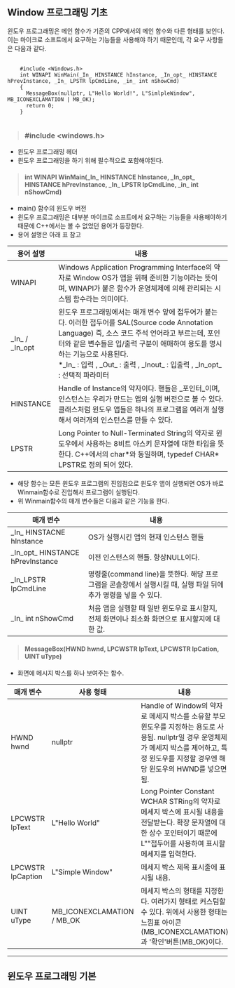 Window 프로그래밍 기초
- 
윈도우 프로그래밍은 메인 함수가 기존의 CPP에서의 메인 함수와 다른 형태를 보인다. 이는 마이크로 소프트에서 요구하는 기능들을 사용해야 하기 때문인데, 각 요구 사항들은 다음과 같다.
<pre>
  <code>
    #include &ltWindows.h&gt
    int WINAPI WinMain(_In_ HINSTANCE hInstance, _In_opt_ HINSTANCE hPrevInstance, _In_ LPSTR lpCmdLine, _in_ int nShowCmd)
    {
      MessageBox(nullptr, L"Hello World!", L"SimlpleWindow", MB_ICONEXCLAMATION | MB_OK);
      return 0;
    }
  </code>
</pre>

> ### #include <windows.h>
- 윈도우 프로그래밍 헤더
- 윈도우 프로그래밍을 하기 위해 필수적으로 포함해야된다.

> #### int WINAPI WinMain(&#95;In&#95; HINSTANCE hInstance, &#95;In&#95;opt&#95; HINSTANCE hPrevInstance, &#95;In&#95; LPSTR lpCmdLine, &#95;in&#95; int nShowCmd)
- main() 함수의 윈도우 버전
- 윈도우 프로그래밍은 대부분 마이크로 소프트에서 요구하는 기능들을 사용해야하기 때문에 C&#43;&#43;에서는 볼 수 없었던 용어가 등장한다.
- 용어 설명은 아래 표 참고

|용어 설명|내용|
|------|---|
| WINAPI | Windows Application Programming Interface의 약자로 Window OS가 앱을 위해 준비한 기능이라는 뜻이며, WINAPI가 붙은 함수가 운영체제에 의해 관리되는 시스템 함수라는 의미이다. |
| &#95;In&#95; / &#95;In&#95;opt | 윈도우 프로그래밍에서는 매개 변수 앞에 접두어가 붙는다. 이러한 접두어를 SAL(Source code Annotation Language) 즉, 소스 코드 주석 언어라고 부르는데, 포인터와 같은 변수들은 입/출력 구분이 애매하여 용도를 명시하는 기능으로 사용된다.</br> *&#95;In&#95; : 입력 ,  &#95;Out&#95; : 출력 ,  &#95;Inout&#95; : 입출력 , &#95;In&#95;opt&#95; : 선택적 파라미터 |
| HINSTANCE | Handle of Instance의 약자이다. 핸들은 _포인터_이며, 인스턴스는 우리가 만드는 앱의 실행 버전으로 볼 수 있다. 클래스처럼 윈도우 앱들은 하나의 프로그램을 여러개 실행해서 여러개의 인스턴스를 만들 수 있다. |
| LPSTR | Long Pointer to Null-Terminated String의 약자로 윈도우에서 사용하는 8비트 아스키 문자열에 대한 타입을 뜻 한다. C&#43;&#43;에서의 char&#42;와 동일하며, typedef CHAR&#42; LPSTR로 정의 되어 있다. |

- 해당 함수는 모든 윈도우 프로그램의 진입점으로 윈도우 앱이 실행되면 OS가 바로 Winmain함수로 진입해서 프로그램이 실행된다.
- 위 Winmain함수의 매개 변수들은 다음과 같은 기능을 한다.

| 매개 변수 | 내용 |
|----------|------|
| &#95;In&#95; HINSTACNE hInstance | OS가 실행시킨 앱의 현재 인스턴스 핸들 |
| &#95;In&#95;opt&#95; HINSTANCE hPrevInstance | 이전 인스턴스의 핸들. 항상NULL이다.|
| &#95;In&#95;LPSTR lpCmdLine | 명령줄(command line)을 뜻한다. 해당 프로그램을 콘솔창에서 실행시킬 때, 실행 파일 뒤에 추가 명령을 넣을 수 있다. |
| &#95;In&#95; int nShowCmd | 처음 앱을 실행할 때 일반 윈도우로 표시할지, 전체 화면이나 최소화 화면으로 표시할지에 대한 값. |

> #### MessageBox(HWND hwnd, LPCWSTR lpText, LPCWSTR lpCation, UINT uType)
- 화면에 메시지 박스를 하나 보여주는 함수.

| 매개 변수 | 사용 형태 | 내용 |
|----------|------|------|
| HWND hwnd | nullptr | Handle of Window의 약자로 메세지 박스를 소유할 부모 윈도우를 지정하는 용도로 사용됨. nullptr일 경우 운영체제가 메세지 박스를 제어하고, 특정 윈도우를 지정할 경우엔 해당 윈도우의 HWND를 넣으면 됨.| 
| LPCWSTR lpText | L"Hello World" | Long Pointer Constant WCHAR STRing의 약자로 메세지 박스에 표시될 내용을 전달받는다. 확장 문자열에 대한 상수 포인터이기 때문에 L""접두어를 사용하여 표시할 메세지를 입력한다. |
| LPCWSTR lpCaption | L"Simple Window" | 메세지 박스 제목 표시줄에 표시될 내용. |
| UINT uType | MB_ICONEXCLAMATION / MB_OK | 메세지 박스의 형태를 지정한다. 여러가지 형태로 커스텀할 수 있다. 위에서 사용한 형태는 느낌표 아이콘(MB_ICONEXCLAMATION)과 '확인'버튼(MB_OK)이다. |

---

윈도우 프로그래밍 기본
- 


